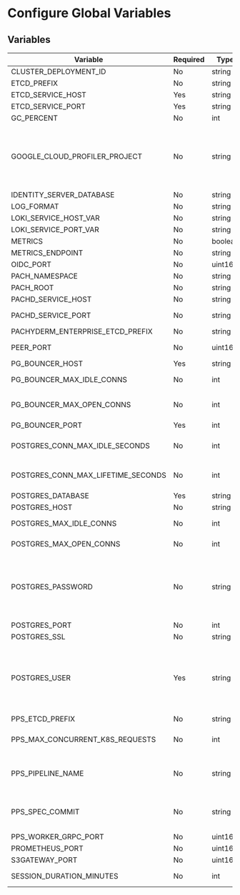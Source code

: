 
# Configure Global Variables

## Variables

| Variable | Required | Type | Default | Description |
|---|---|---|---|---|
| CLUSTER_DEPLOYMENT_ID | No | string |  | The Cluster's deployment ID.  |
| ETCD_PREFIX | No | string |  |  |
| ETCD_SERVICE_HOST | Yes | string |  | The etcd service host name. |
| ETCD_SERVICE_PORT | Yes | string |  | The etcd port number. |
| GC_PERCENT | No | int  | 50 |  |
| GOOGLE_CLOUD_PROFILER_PROJECT | No | string |  | The name of a GCP project; enables GCP-specific continuous profiling and sends profiles to the named project. Requires pachd to have Google application credentials. |
| IDENTITY_SERVER_DATABASE | No | string | dex |  |
| LOG_FORMAT | No | string | json | The output format of logs. |
| LOKI_SERVICE_HOST_VAR | No | string | LOKI_SERVICE_HOST | The Loki service host name. |
| LOKI_SERVICE_PORT_VAR | No | string  | LOKI_SERVICE_PORT | The Loki service port number. |
| METRICS | No | boolean | TRUE |  |
| METRICS_ENDPOINT | No | string |  |  |
| OIDC_PORT | No | uint16  | 1657 | The OIDC port number. |
| PACH_NAMESPACE | No | string | default |  |
| PACH_ROOT | No | string | /pach |  |
| PACHD_SERVICE_HOST | No | string |  | The pachd service host name. |
| PACHD_SERVICE_PORT | No | string |  | The pachd service port number.  |
| PACHYDERM_ENTERPRISE_ETCD_PREFIX | No | string | pachyderm_enterprise |  |
| PEER_PORT | No | uint16 | 1653 | The pachd-to-pachd port number. |
| PG_BOUNCER_HOST | Yes | string |  | The PG Bouncer host name. |
| PG_BOUNCER_MAX_IDLE_CONNS | No | int  | 10 | The maximum number of idle PG Bouncer connections. |
| PG_BOUNCER_MAX_OPEN_CONNS | No | int  | 10 | The maximum number of open PG Bouncer connections. |
| PG_BOUNCER_PORT | Yes | int  |  | The PG Bouncer port number. |
| POSTGRES_CONN_MAX_IDLE_SECONDS | No | int  | 0 | The maximum lifetime of an idle connection, measured in seconds. |
| POSTGRES_CONN_MAX_LIFETIME_SECONDS | No | int  | 0 | The maximum lifetime of a connection, measured in seconds. |
| POSTGRES_DATABASE | Yes | string |  | The Postgres database name. |
| POSTGRES_HOST | No | string |  | The Postres host name. |
| POSTGRES_MAX_IDLE_CONNS | No | int  | 10 | The maximum number of idle Postgres connections. |
| POSTGRES_MAX_OPEN_CONNS | No | int  | 10 | The maximum number of open Postgres connections. |
| POSTGRES_PASSWORD | No | string |  | The Postgres username's password. Pachyderm does not use this account; this password is only required so that administrators can manually perform administrative tasks. |
| POSTGRES_PORT | No | int  |  | The Postgres port number.  |
| POSTGRES_SSL | No | string | disable | The Postgres SSL certificate. |
| POSTGRES_USER | Yes | string |  | The Postgres username. Any sort of install that needs to be secure must specify a secure password here, or provide the `postgresqlExistingSecretName` and `postgresqlExistingSecretKey` secret. |
| PPS_ETCD_PREFIX | No | string | pachyderm_pps |  |
| PPS_MAX_CONCURRENT_K8S_REQUESTS | No | int  | 10 | The number of concurrent requests that the PPS Master can make against kubernetes. |
| PPS_PIPELINE_NAME | No | string |  | The name of the pipeline that this worker belongs to; only set for workers and sidecar pachd instances. |
| PPS_SPEC_COMMIT | No | string |  | The ID of the pipeline that this worker belongs to; only set for workers and sidecar pachd instances. |
| PPS_WORKER_GRPC_PORT | No | uint16 | 1080 | The GRPs port number. |
| PROMETHEUS_PORT | No | uint16 | 1656 | The Prometheus port number. |
| S3GATEWAY_PORT | No | uint16 | 1600 | The s3 gateway port number. |
| SESSION_DURATION_MINUTES | No | int  | 43200 | The duration auth tokens are valid for; defaults to 30 days. |
